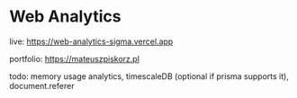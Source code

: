 <h1>Web Analytics</h1>

live: https://web-analytics-sigma.vercel.app

portfolio: https://mateuszpiskorz.pl

todo: 
memory usage analytics,
timescaleDB (optional if prisma supports it),
document.referer
